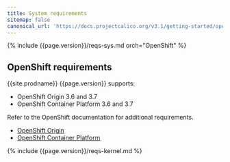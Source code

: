 ```yaml
---
title: System requirements
sitemap: false 
canonical_url: 'https://docs.projectcalico.org/v3.1/getting-started/openshift/requirements'
---
```


{% include {{page.version}}/reqs-sys.md orch="OpenShift" %}

## OpenShift requirements

{{site.prodname}} {{page.version}} supports:

- OpenShift Origin 3.6 and 3.7
- OpenShift Container Platform 3.6 and 3.7

Refer to the OpenShift documentation for additional requirements.

- [OpenShift Origin](https://docs.openshift.org/latest/install_config/install/prerequisites.html)
- [OpenShift Container Platform](https://docs.openshift.com/container-platform/latest/install_config/install/prerequisites.html)

{% include {{page.version}}/reqs-kernel.md %}